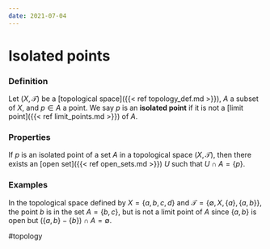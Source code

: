 ```yaml
---
date: 2021-07-04
---
```

# Isolated points
### Definition
Let $(X,\mathcal{T})$ be a [topological space]({{< ref topology_def.md >}}), $A$ a subset of $X$, and $p \in A$ a point. We say $p$ is an **isolated point** if it is not a [limit point]({{< ref limit_points.md >}}) of $A$.

### Properties
If $p$ is an isolated point of a set $A$ in a topological space $(X, \mathcal{T})$, then there exists an [open set]({{< ref open_sets.md >}}) $U$ such that $U \cap A = \{p\}$.

### Examples
In the topological space defined by $X = \{a,b,c,d\}$ and $\mathcal{T} = \{\emptyset, X, \{a\},\{a,b\}\}$, the point $b$ is in the set $A = \{b,c\}$, but is not a limit point of $A$ since $\{a,b\}$ is open but $(\{a,b\} - \{b\}) \cap A = \emptyset$.

#topology

